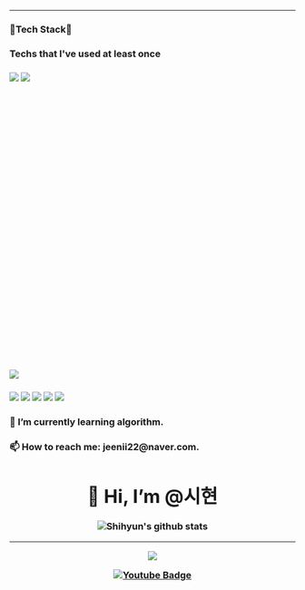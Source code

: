 

<!--
**shihyun-Lee/shihyun-Lee** is a ✨ _special_ ✨ repository because its `README.md` (this file) appears on your GitHub profile.

Here are some ideas to get you started:

- 🔭 I’m currently working on 
- 🌱 I’m currently learning algolithm.
- 👯 I’m looking to collaborate on ...
- 🤔 I’m looking for help with ...
- 💬 Ask me about ...
- 📫 How to reach me: jeenii22@naver.com.
- 😄 Pronouns: ...
- ⚡ Fun fact: ...
-->
<hr>
<h3>🔭Tech Stack🔭</a>
<h3>Techs that I've used at least once </a>
<h3>
<img src="https://img.shields.io/badge/Python-3766AB?style=for-the-badge&logo=Python&logoColor=white"/></a>
<img src="https://img.shields.io/badge/-007396?style=for-the-badge&logo=C&logoColor=white">
<svg role="img" viewBox="0 0 12 12" xmlns="http://www.w3.org/2000/svg"></svg>
<img src="https://img.shields.io/badge/JAVA-007396?style=for-the-badge&logo=java&logoColor=white">
</a>
<h3>
<img src="https://img.shields.io/badge/linux-FCC624?style=for-the-badge&logo=linux&logoColor=black">
<img src="https://img.shields.io/badge/javascript-F7DF1E?style=for-the-badge&logo=javascript&logoColor=black">
<img src="https://img.shields.io/badge/html-E34F26?style=for-the-badge&logo=html5&logoColor=white">
<img src="https://img.shields.io/badge/css-1572B6?style=for-the-badge&logo=css3&logoColor=white">

<img src="https://img.shields.io/badge/github-181717?style=for-the-badge&logo=github&logoColor=white">


<h3>🌱 I’m currently learning algorithm. </a>

<h3>📫 How to reach me: jeenii22@naver.com. </a>
<div align=center><h1>👋 Hi, I’m @시현 </h1></div>

<div align=center>

![Shihyun's github stats](https://github-readme-stats.vercel.app/api?username=shihyun-Lee&show_icons=true&theme=radical) 



<hr>


</a> <a href="https://www.instagram.com/i_see_hyun__/">
    <img 
        src="http://img.shields.io/badge/-Instagram-black?style=flat&logo=Instagram&link=https://www.instagram.com/i_see_hyun__/"
        style="height : auto; margin-left : 10px; margin-right : 10px;"/>

</a>[![Youtube Badge](https://img.shields.io/badge/Youtube-ff0000?style=flat-square&logo=youtube&link=https://www.youtube.com/channel/UCaUwC7dqFCRRI230bICbYew)](https://www.youtube.com/channel/UCaUwC7dqFCRRI230bICbYew)
	

</div>
